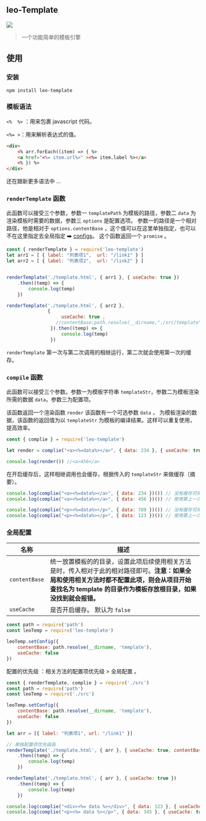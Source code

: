 ## leo-Template
<p >
  <a href="https://www.npmjs.com/package/leo-template"><img src="https://img.shields.io/npm/v/leo-template" /></a>
</p>

> 一个功能简单的模板引擎



## 使用

### 安装

```shell
npm install leo-template
```

### 模板语法

`<%  %>` ：用来包裹 javascript 代码。

`<%= >`：用来解析表达式的值。

```html
<div>
	<% arr.forEach((item) => { %>
	<a href="<%= item.url%>" ><%= item.label %></a>
	<% }) %>
</div>
```

还在跟新更多语法中 ...



### `renderTemplate` 函数

此函数可以接受三个参数，参数一 `templatePath` 为模板的路径，参数二 `data` 为渲染模板时需要的数据，参数三 `options` 是配置选项。
参数一的路径是一个相对路径，他是相对于 `options.contentBase` ，这个值可以在这里单独指定，也可以不在这里指定去全局指定 :arrow_right: [configs](#anchor)。
这个函数返回一个 `promise` 。

```javascript
const { renderTemplate } = require('leo-template')
let arr1 = [ { label: "列表项1",  url: "/link1" } ]
let arr2 = [ { label: "列表项2",  url: "/link2" } ]


renderTemplate('./template.html', { arr1 }, { useCache: true })
    .then((temp) => {
        console.log(temp)
    })

renderTemplate('./template.html', { arr2 }, 
               {
    				useCache: true ,
    			  //contentBase:path.resolve(__dirname,"./src/template")
				}).then((temp) => {
        			console.log(temp)
    			})

```

`renderTemplate` 第一次与第二次调用的相继运行，第二次就会使用第一次的缓存。



### `compile` 函数

此函数可以接受三个参数。参数一为模板字符串 `templateStr`，参数二为模板渲染所需的数据 `data`，参数三为配置项。

该函数返回一个渲染函数 `render` 该函数有一个可选参数 `data` ， 为模板渲染的数据，该函数的返回值为以 `templateStr` 为模板的编译结果。这样可以重复使用，提高效率。 

```js
const { complie } = require('leo-template')

let render = complie("<a><%=data%></a>", { data: 234 }, { useCache: true })

console.log(render()) //<a>456</a>
```

在开启缓存后，这样相继调用也会缓存，根据传入的 `templateStr` 来做缓存（摘要）。

```js
console.log(complie("<a><%=data%></a>", { data: 234 })()) // 没有缓存可用
console.log(complie("<a><%=data%></a>", { data: 456 })()) // 使用第上一次的缓存

console.log(complie("<p><%=data%></p>", { data: 789 })()) // 没有缓存可用
console.log(complie("<p><%=data%></p>", { data: 123 })()) // 使用第上一次的缓存
```



### 全局配置

<span id="anchor"></span>

| 名称          | 描述                                                         |
| ------------- | ------------------------------------------------------------ |
| `contentBase` | 统一放置模板的的目录，设置此项后续使用相关方法是时，传入相对于此的相对路径即可。**注意：如果全局和使用相关方法时都不配置此项，则会从项目开始查找名为 template 的目录作为模板存放根目录，如果没找到就会报错。** |
| `useCache`    | 是否开启缓存。 默认为 `false`                                |

```js
const path = require('path')
const leoTemp = require('leo-template')

leoTemp.setConfig({
    contentBase: path.resolve(__dirname, 'template'),
    useCache: false
})
```

配置的优先级 ：相关方法的配置项优先级 > 全局配置 。

```js
const { renderTemplate, complie } = require('./src')
const path = require('path')
const leoTemp = require('./src')

leoTemp.setConfig({
    contentBase: path.resolve(__dirname, 'template'),
    useCache: false
})

let arr = [{ label: "列表项1", url: "/link1" }]

// 单独配置项优先级高
renderTemplate('./template.html', { arr }, { useCache: true, contentBase: path.join(__dirname, '/src/template'), })
    .then((temp) => {
        console.log(temp)
    })

renderTemplate('./template.html', { arr }, { useCache: true })
    .then((temp) => {
        console.log(temp)
    })

console.log(complie("<div><%= data %></div>", { data: 123 }, { useCache: true })())
console.log(complie("<p><%= data %></p>", { data: 345 }, { useCache: true })())
```





















